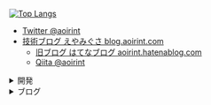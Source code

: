 <!--[![aoirint's github stats](https://github-readme-stats.vercel.app/api?username=aoirint&count_private=true&theme=slateorange)](https://github.com/anuraghazra/github-readme-stats)-->
[![Top Langs](https://github-readme-stats.vercel.app/api/top-langs/?username=aoirint&langs_count=9&layout=compact&theme=slateorange&hide=html,css)](https://github.com/anuraghazra/github-readme-stats)

- [Twitter @aoirint](https://twitter.com/aoirint)
- [技術ブログ えやみぐさ blog.aoirint.com](https://blog.aoirint.com/)
  - [旧ブログ はてなブログ aoirint.hatenablog.com](https://aoirint.hatenablog.com/)
  - [Qiita @aoirint](https://qiita.com/aoirint)



<details>
<summary>開発</summary>
  
- [部屋センシング・オンライン化システム](https://github.com/aoirint/RoomSystem)
  - [センサ・ボタン→Arduino→シリアル通信](https://github.com/aoirint/RoomSystemSensorArduino)
  - [シリアル通信→Python→Firebase Realtime Database/MSTeams Incoming Webhook/スピーカ](https://github.com/aoirint/RoomSystemSensorConnector)
  - [MSTeams Outgoing Webhook→TypeScript→Firebase Realtime Database](https://github.com/aoirint/room-system-firebase)
  - [Firebase Realtime Database→Python→スピーカ](https://github.com/aoirint/RoomSystemBotClient)
  - [（古）Adventurer 3→Python→MSTeams Incoming Webhook](https://github.com/aoirint/RSAdventurer3)
  - [（古）センサ→ESP32→Firebase Realtime Database](https://github.com/aoirint/RoomSystemSensorESP32)
- [Docker化関連](https://github.com/aoirint/Dockernize)
  - [行動科学ライブラリ PsychoPy Docker化](https://github.com/aoirint/psychopy-docker)
  - [GBAエミュレータ VisualBoyAdvance-M Docker化](https://github.com/aoirint/vbam-docker)
  - [TVチューナソフト mirakurun PX-Q1UD/PX-S1UD用 Docker化](https://github.com/aoirint/mirakurun-recdvb-docker)
  - [複数のdocker-compose.ymlとnginxによる多段リバースプロキシ設定例](https://github.com/aoirint/multiple-compose-nginx-routing)
  - [Python入りffmpeg Dockerイメージ](https://github.com/aoirint/ffmpeg-python-docker)
  - [HEIC変換用 Imagemagick Dockerイメージ](https://github.com/aoirint/ImageMagickHeicDocker)
  - [Python入りopenpose Dockerイメージ](https://github.com/aoirint/openpose-python-docker)
    - [Python入りopenpose Dockerイメージ 使用例](https://github.com/aoirint/openpose-python-docker-template)
- [スマブラSP 対戦画面情報抽出](https://github.com/aoirint/SSBUFrameAnalyzer)

</details>


<details>
<summary>ブログ</summary>

- [ソース公開するArduinoプログラムに秘密情報を埋め込む](https://blog.aoirint.com/entry/2020/arduino_secret_info/)
- [arduino-cliの使い方](https://blog.aoirint.com/entry/2020/arduino_cli_usage/)
- [PulseAudioで特定のアプリケーションからの音声出力だけを分離する](https://blog.aoirint.com/entry/2020/pulseaudio_split_output/)
- [ロータリエンコーダ付きステッピングモータをArduinoで制御して角度を取得する](https://blog.aoirint.com/entry/2020/stepping_motor/)
- [静的サイトジェネレータMiyadaiku + GitHub Actions + GitHub Pagesでブログを作る](https://blog.aoirint.com/entry/2020/miyadaiku_github_actions/)
- [PHP+SQLiteから始めるWebアプリケーションの作り方](https://qiita.com/aoirint/items/a95aa428bbb70f660d53)
- [UserScript](https://qiita.com/aoirint/items/3467427c28fe71d3cd57)
- [PyPI pushメモ](https://qiita.com/aoirint/items/09ea153751a65bf4876f)
- [DjangoのDBをSQLite3からMySQL on Dockerに移行したメモ on Raspberry Pi 4B](https://qiita.com/aoirint/items/1a3cdda9f6b6faf3d8a6)
- [Python Tkinter 入門メモ](https://qiita.com/aoirint/items/ca2386b68e8fec16ff53)
- [Bluetooth PC-PC/Android-PC間通信（RFCOMM）](https://qiita.com/aoirint/items/d2cebec7a9e8c3680780)

</details>



<!--
### Hi there 👋

**aoirint/aoirint** is a ✨ _special_ ✨ repository because its `README.md` (this file) appears on your GitHub profile.

Here are some ideas to get you started:

- 🔭 I’m currently working on ...
- 🌱 I’m currently learning ...
- 👯 I’m looking to collaborate on ...
- 🤔 I’m looking for help with ...
- 💬 Ask me about ...
- 📫 How to reach me: ...
- 😄 Pronouns: ...
- ⚡ Fun fact: ...
-->
